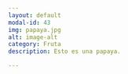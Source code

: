 ```yaml
---
layout: default
modal-id: 43
img: papaya.jpg
alt: image-alt
category: Fruta
description: Esto es una papaya.

---
```

